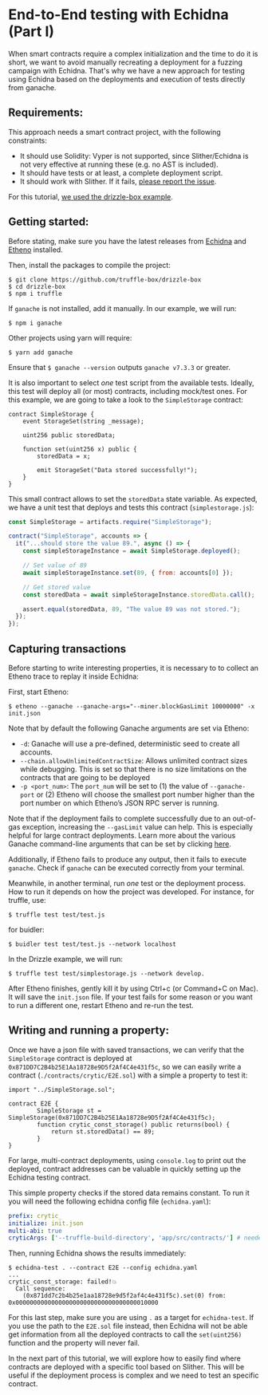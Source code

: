 # End-to-End testing with Echidna (Part I)

When smart contracts require a complex initialization and the time to do it is short, we want to avoid manually recreating a deployment for a fuzzing campaign with Echidna. That's why we have a new approach for testing using Echidna based on the deployments and execution of tests directly from ganache.

## Requirements:

This approach needs a smart contract project, with the following constraints:

* It should use Solidity: Vyper is not supported, since Slither/Echidna is not very effective at running these (e.g. no AST is included). 
* It should have tests or at least, a complete deployment script. 
* It should work with Slither. If it fails, [please report the issue](https://github.com/crytic/slither).

For this tutorial, [we used the drizzle-box example](https://github.com/truffle-box/drizzle-box). 

## Getting started:

Before stating, make sure you have the latest releases from [Echidna](https://github.com/crytic/echidna/releases) and [Etheno](https://github.com/crytic/etheno/releases) installed.

Then, install the packages to compile the project:

```
$ git clone https://github.com/truffle-box/drizzle-box
$ cd drizzle-box
$ npm i truffle
```

If `ganache` is not installed, add it manually. In our example, we will run: 

```
$ npm i ganache
```

Other projects using yarn will require:

```
$ yarn add ganache
```

Ensure that `$ ganache --version` outputs `ganache v7.3.3` or greater.

It is also important to select *one* test script from the available tests. Ideally, this test will deploy all (or most) contracts, including mock/test ones. For this example, we are going to take a look to the `SimpleStorage` contract:

```solidity
contract SimpleStorage {
    event StorageSet(string _message);

    uint256 public storedData;

    function set(uint256 x) public {
        storedData = x;

        emit StorageSet("Data stored successfully!");
    }
}
```

This small contract allows to set the `storedData` state variable. As expected, we have a unit test that deploys and tests this contract (`simplestorage.js`):

```js
const SimpleStorage = artifacts.require("SimpleStorage");

contract("SimpleStorage", accounts => {
  it("...should store the value 89.", async () => {
    const simpleStorageInstance = await SimpleStorage.deployed();

    // Set value of 89
    await simpleStorageInstance.set(89, { from: accounts[0] });

    // Get stored value
    const storedData = await simpleStorageInstance.storedData.call();

    assert.equal(storedData, 89, "The value 89 was not stored.");
  });
});
```

## Capturing transactions

Before starting to write interesting properties, it is necessary to to collect an Etheno trace to replay it inside Echidna:

First, start Etheno: 

```
$ etheno --ganache --ganache-args="--miner.blockGasLimit 10000000" -x init.json
```

Note that by default the following Ganache arguments are set via Etheno:
- `-d`: Ganache will use a pre-defined, deterministic seed to create all accounts.
- `--chain.allowUnlimitedContractSize`: Allows unlimited contract sizes while debugging. This is set so that there is no size limitations on the contracts that are going to be deployed
- `-p <port_num>`: The `port_num` will be set to (1) the value of `--ganache-port` or (2) Etheno will choose the smallest port number higher than the port number on which Etheno’s JSON RPC server is running.

Note that if the deployment fails to complete successfully due to an out-of-gas exception, increasing the `--gasLimit` value can help.
This is especially helpful for large contract deployments. Learn more about the various Ganache command-line arguments that can be set by clicking [here](https://www.npmjs.com/package/ganache). 

Additionally, if Etheno fails to produce any output, then it fails to execute `ganache`. Check if `ganache` can be executed correctly from your terminal.

Meanwhile, in another terminal, run *one* test or the deployment process. How to run it depends on how the project was developed. For instance, for truffle, use:

```
$ truffle test test/test.js
```

for buidler:

```
$ buidler test test/test.js --network localhost
```

In the Drizzle example, we will run:

```
$ truffle test test/simplestorage.js --network develop.
```

After Etheno finishes, gently kill it by using Ctrl+c (or Command+C on Mac). It will save the `init.json` file. If your test fails for some reason or you want to run a different one, restart Etheno and re-run the test.

## Writing and running a property:

Once we have a json file with saved transactions, we can verify that the `SimpleStorage` contract is deployed at `0x871DD7C2B4b25E1Aa18728e9D5f2Af4C4e431f5c`, so we can easily write a contract (`./contracts/crytic/E2E.sol`) with a simple a property to test it:

```solidity
import "../SimpleStorage.sol";

contract E2E {
        SimpleStorage st = SimpleStorage(0x871DD7C2B4b25E1Aa18728e9D5f2Af4C4e431f5c);
        function crytic_const_storage() public returns(bool) {
            return st.storedData() == 89;
        }
}
```

For large, multi-contract deployments, using `console.log` to print out the deployed, contract addresses can be valuable in quickly setting up the Echidna testing contract.

This simple property checks if the stored data remains constant. To run it you will need the following echidna config file (`echidna.yaml`):

```yaml
prefix: crytic_
initialize: init.json
multi-abi: true
cryticArgs: ['--truffle-build-directory', 'app/src/contracts/'] # needed by drizzle
```

Then, running Echidna shows the results immediately: 

```
$ echidna-test . --contract E2E --config echidna.yaml
...
crytic_const_storage: failed!💥  
  Call sequence:
    (0x871dd7c2b4b25e1aa18728e9d5f2af4c4e431f5c).set(0) from: 0x0000000000000000000000000000000000010000
```

For this last step, make sure you are using `.` as a target for `echidna-test`. If you use the path to the `E2E.sol` file instead, then Echidna will not be able get information from all the deployed contracts to call the `set(uint256)` function and the property will never fail.

In the next part of this tutorial, we will explore how to easily find where contracts are deployed with a specific tool based on Slither. This will be useful if the deployment process is complex and we need to test an specific contract.
